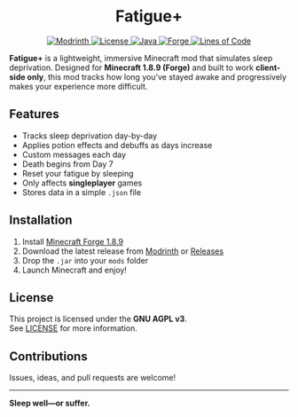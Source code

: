 <h1 style="text-align: center;">Fatigue+</h1>

<div style="text-align: center; margin-bottom: 1em;">
  <a href="https://modrinth.com/mod/fatigueplus">
    <img src="https://img.shields.io/modrinth/dt/fatigueplus?label=Modrinth%20Downloads&style=flat-square" alt="Modrinth">
  </a>
  <a href="https://github.com/Arctyll/FatiguePLUS/blob/main/LICENSE">
    <img src="https://img.shields.io/github/license/Arctyll/FatiguePlus?style=flat-square" alt="License">
  </a>
  <a href="https://www.oracle.com/java/technologies/javase/javase8-archive-downloads.html">
    <img src="https://img.shields.io/badge/Java-8-blue?style=flat-square" alt="Java">
  </a>
  <a href="https://files.minecraftforge.net/">
    <img src="https://img.shields.io/badge/Minecraft-1.8.9-blueviolet?style=flat-square" alt="Forge">
  </a>
  <a href="https://github.com/Arctyll/FatiguePLUS">
    <img src="https://raw.githubusercontent.com/Arcryll/FatiguePLUS/main/badge.svg" alt="Lines of Code">
  </a>
</div>

<p><strong>Fatigue+</strong> is a lightweight, immersive Minecraft mod that simulates sleep deprivation. Designed for <strong>Minecraft 1.8.9 (Forge)</strong> and built to work <strong>client-side only</strong>, this mod tracks how long you’ve stayed awake and progressively makes your experience more difficult.</p>

<h2>Features</h2>
<ul>
  <li>Tracks sleep deprivation day-by-day</li>
  <li>Applies potion effects and debuffs as days increase</li>
  <li>Custom messages each day</li>
  <li>Death begins from Day 7</li>
  <li>Reset your fatigue by sleeping</li>
  <li>Only affects <strong>singleplayer</strong> games</li>
  <li>Stores data in a simple <code>.json</code> file</li>
</ul>

<h2>Installation</h2>
<ol>
  <li>Install <a href="https://files.minecraftforge.net/">Minecraft Forge 1.8.9</a></li>
  <li>Download the latest release from <a href="https://modrinth.com/mod/fatigueplus">Modrinth</a> or <a href="https://github.com/Arctyll/FatiguePLUS/releases">Releases</a></li>
  <li>Drop the <code>.jar</code> into your <code>mods</code> folder</li>
  <li>Launch Minecraft and enjoy!</li>
</ol>

<h2>License</h2>
<p>This project is licensed under the <strong>GNU AGPL v3</strong>.<br>
See <a href="https://github.com/Arctyll/FatiguePLUS/blob/main/LICENSE">LICENSE</a> for more information.</p>

<h2>Contributions</h2>
<p>Issues, ideas, and pull requests are welcome!</p>

<hr>

<p><strong>Sleep well—or suffer.</strong></p>
